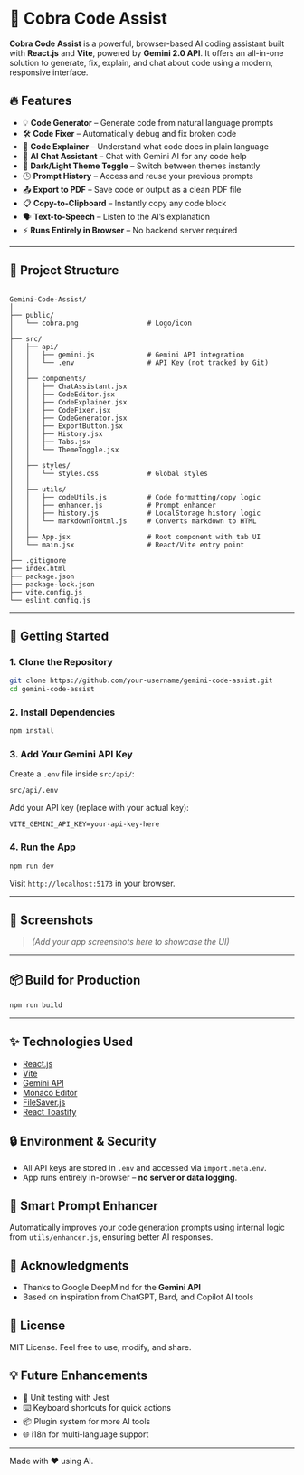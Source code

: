 # 🧠 Cobra Code Assist

**Cobra Code Assist** is a powerful, browser-based AI coding assistant built with **React.js** and **Vite**, powered by **Gemini 2.0 API**. It offers an all-in-one solution to generate, fix, explain, and chat about code using a modern, responsive interface.

## 🔥 Features

- 💡 **Code Generator** – Generate code from natural language prompts
- 🛠️ **Code Fixer** – Automatically debug and fix broken code
- 🧠 **Code Explainer** – Understand what code does in plain language
- 💬 **AI Chat Assistant** – Chat with Gemini AI for any code help
- 🎨 **Dark/Light Theme Toggle** – Switch between themes instantly
- 🕓 **Prompt History** – Access and reuse your previous prompts
- 📤 **Export to PDF** – Save code or output as a clean PDF file
- 📋 **Copy-to-Clipboard** – Instantly copy any code block
- 🗣️ **Text-to-Speech** – Listen to the AI’s explanation
- ⚡ **Runs Entirely in Browser** – No backend server required

---

## 📁 Project Structure

```

Gemini-Code-Assist/
│
├── public/
│   └── cobra.png                 # Logo/icon
│
├── src/
│   ├── api/
│   │   ├── gemini.js             # Gemini API integration
│   │   └── .env                  # API Key (not tracked by Git)
│   │
│   ├── components/
│   │   ├── ChatAssistant.jsx
│   │   ├── CodeEditor.jsx
│   │   ├── CodeExplainer.jsx
│   │   ├── CodeFixer.jsx
│   │   ├── CodeGenerator.jsx
│   │   ├── ExportButton.jsx
│   │   ├── History.jsx
│   │   ├── Tabs.jsx
│   │   └── ThemeToggle.jsx
│   │
│   ├── styles/
│   │   └── styles.css            # Global styles
│   │
│   ├── utils/
│   │   ├── codeUtils.js          # Code formatting/copy logic
│   │   ├── enhancer.js           # Prompt enhancer
│   │   ├── history.js            # LocalStorage history logic
│   │   └── markdownToHtml.js     # Converts markdown to HTML
│   │
│   ├── App.jsx                   # Root component with tab UI
│   └── main.jsx                  # React/Vite entry point
│
├── .gitignore
├── index.html
├── package.json
├── package-lock.json
├── vite.config.js
└── eslint.config.js

````

---

## 🚀 Getting Started

### 1. Clone the Repository

```bash
git clone https://github.com/your-username/gemini-code-assist.git
cd gemini-code-assist
````

### 2. Install Dependencies

```bash
npm install
```

### 3. Add Your Gemini API Key

Create a `.env` file inside `src/api/`:

```bash
src/api/.env
```

Add your API key (replace with your actual key):

```env
VITE_GEMINI_API_KEY=your-api-key-here
```

### 4. Run the App

```bash
npm run dev
```

Visit `http://localhost:5173` in your browser.

---

## 📸 Screenshots

> *(Add your app screenshots here to showcase the UI)*

---

## 📦 Build for Production

```bash
npm run build
```

---

## ✨ Technologies Used

* [React.js](https://react.dev/)
* [Vite](https://vitejs.dev/)
* [Gemini API](https://ai.google.dev/)
* [Monaco Editor](https://microsoft.github.io/monaco-editor/)
* [FileSaver.js](https://github.com/eligrey/FileSaver.js)
* [React Toastify](https://fkhadra.github.io/react-toastify/)

## 🔒 Environment & Security

* All API keys are stored in `.env` and accessed via `import.meta.env`.
* App runs entirely in-browser – **no server or data logging**.

## 🧠 Smart Prompt Enhancer

Automatically improves your code generation prompts using internal logic from `utils/enhancer.js`, ensuring better AI responses.

## 🙏 Acknowledgments

* Thanks to Google DeepMind for the **Gemini API**
* Based on inspiration from ChatGPT, Bard, and Copilot AI tools

## 📜 License

MIT License. Feel free to use, modify, and share.

## 💡 Future Enhancements

* 🧪 Unit testing with Jest
* ⌨️ Keyboard shortcuts for quick actions
* 📦 Plugin system for more AI tools
* 🌐 i18n for multi-language support

---

Made with ❤️ using AI.
